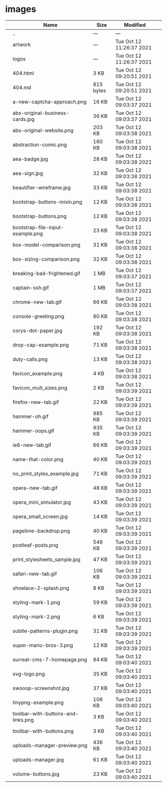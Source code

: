 images
======

<table><thead><tr class="header"><th></th><th>Name</th><th>Size</th><th>Modified</th><th></th></tr></thead><tbody><tr class="odd"><td></td><td><span class="goup">..</span></td><td>—</td><td>—</td><td></td></tr><tr class="even"><td></td><td><span class="name">artwork</span></td><td>—</td><td>Tue Oct 12 11:26:37 2021</td><td></td></tr><tr class="odd"><td></td><td><span class="name">logos</span></td><td>—</td><td>Tue Oct 12 11:26:37 2021</td><td></td></tr><tr class="even"><td></td><td><span class="name">404.html</span></td><td>3 KB</td><td>Tue Oct 12 09:20:51 2021</td><td></td></tr><tr class="odd"><td></td><td><span class="name">404.md</span></td><td>815 bytes</td><td>Tue Oct 12 09:20:51 2021</td><td></td></tr><tr class="even"><td></td><td><span class="name">a-new-captcha-approach.png</span></td><td>16 KB</td><td>Tue Oct 12 09:03:37 2021</td><td></td></tr><tr class="odd"><td></td><td><span class="name">abs-original-business-cards.jpg</span></td><td>36 KB</td><td>Tue Oct 12 09:03:37 2021</td><td></td></tr><tr class="even"><td></td><td><span class="name">abs-original-website.png</span></td><td>203 KB</td><td>Tue Oct 12 09:03:38 2021</td><td></td></tr><tr class="odd"><td></td><td><span class="name">abstraction-comic.png</span></td><td>160 KB</td><td>Tue Oct 12 09:03:38 2021</td><td></td></tr><tr class="even"><td></td><td><span class="name">aea-badge.jpg</span></td><td>28 KB</td><td>Tue Oct 12 09:03:38 2021</td><td></td></tr><tr class="odd"><td></td><td><span class="name">aea-sign.jpg</span></td><td>32 KB</td><td>Tue Oct 12 09:03:38 2021</td><td></td></tr><tr class="even"><td></td><td><span class="name">beautifier-wireframe.jpg</span></td><td>33 KB</td><td>Tue Oct 12 09:03:38 2021</td><td></td></tr><tr class="odd"><td></td><td><span class="name">bootstrap-buttons-mixin.png</span></td><td>12 KB</td><td>Tue Oct 12 09:03:38 2021</td><td></td></tr><tr class="even"><td></td><td><span class="name">bootstrap-buttons.png</span></td><td>12 KB</td><td>Tue Oct 12 09:03:38 2021</td><td></td></tr><tr class="odd"><td></td><td><span class="name">bootstrap-file-input-example.png</span></td><td>23 KB</td><td>Tue Oct 12 09:03:38 2021</td><td></td></tr><tr class="even"><td></td><td><span class="name">box-model-comparison.png</span></td><td>31 KB</td><td>Tue Oct 12 09:03:38 2021</td><td></td></tr><tr class="odd"><td></td><td><span class="name">box-sizing-comparison.png</span></td><td>32 KB</td><td>Tue Oct 12 09:03:38 2021</td><td></td></tr><tr class="even"><td></td><td><span class="name">breaking-bad-frightened.gif</span></td><td>1 MB</td><td>Tue Oct 12 09:03:37 2021</td><td></td></tr><tr class="odd"><td></td><td><span class="name">captain-ssh.gif</span></td><td>1 MB</td><td>Tue Oct 12 09:03:37 2021</td><td></td></tr><tr class="even"><td></td><td><span class="name">chrome-new-tab.gif</span></td><td>66 KB</td><td>Tue Oct 12 09:03:38 2021</td><td></td></tr><tr class="odd"><td></td><td><span class="name">console-greeting.png</span></td><td>80 KB</td><td>Tue Oct 12 09:03:38 2021</td><td></td></tr><tr class="even"><td></td><td><span class="name">corys-dot-paper.jpg</span></td><td>192 KB</td><td>Tue Oct 12 09:03:38 2021</td><td></td></tr><tr class="odd"><td></td><td><span class="name">drop-cap-example.png</span></td><td>71 KB</td><td>Tue Oct 12 09:03:38 2021</td><td></td></tr><tr class="even"><td></td><td><span class="name">duty-calls.png</span></td><td>13 KB</td><td>Tue Oct 12 09:03:38 2021</td><td></td></tr><tr class="odd"><td></td><td><span class="name">favicon_example.png</span></td><td>4 KB</td><td>Tue Oct 12 09:03:38 2021</td><td></td></tr><tr class="even"><td></td><td><span class="name">favicon_mult_sizes.png</span></td><td>2 KB</td><td>Tue Oct 12 09:03:39 2021</td><td></td></tr><tr class="odd"><td></td><td><span class="name">firefox-new-tab.gif</span></td><td>22 KB</td><td>Tue Oct 12 09:03:39 2021</td><td></td></tr><tr class="even"><td></td><td><span class="name">hammer-oh.gif</span></td><td>985 KB</td><td>Tue Oct 12 09:03:39 2021</td><td></td></tr><tr class="odd"><td></td><td><span class="name">hammer-oops.gif</span></td><td>935 KB</td><td>Tue Oct 12 09:03:39 2021</td><td></td></tr><tr class="even"><td></td><td><span class="name">ie8-new-tab.gif</span></td><td>66 KB</td><td>Tue Oct 12 09:03:39 2021</td><td></td></tr><tr class="odd"><td></td><td><span class="name">name-that-color.png</span></td><td>40 KB</td><td>Tue Oct 12 09:03:39 2021</td><td></td></tr><tr class="even"><td></td><td><span class="name">no_print_styles_example.jpg</span></td><td>71 KB</td><td>Tue Oct 12 09:03:39 2021</td><td></td></tr><tr class="odd"><td></td><td><span class="name">opera-new-tab.gif</span></td><td>48 KB</td><td>Tue Oct 12 09:03:39 2021</td><td></td></tr><tr class="even"><td></td><td><span class="name">opera_mini_simulator.jpg</span></td><td>43 KB</td><td>Tue Oct 12 09:03:39 2021</td><td></td></tr><tr class="odd"><td></td><td><span class="name">opera_small_screen.jpg</span></td><td>14 KB</td><td>Tue Oct 12 09:03:39 2021</td><td></td></tr><tr class="even"><td></td><td><span class="name">pagelime-backdrop.png</span></td><td>40 KB</td><td>Tue Oct 12 09:03:39 2021</td><td></td></tr><tr class="odd"><td></td><td><span class="name">postleaf-posts.png</span></td><td>548 KB</td><td>Tue Oct 12 09:03:39 2021</td><td></td></tr><tr class="even"><td></td><td><span class="name">print_stylesheets_sample.jpg</span></td><td>47 KB</td><td>Tue Oct 12 09:03:39 2021</td><td></td></tr><tr class="odd"><td></td><td><span class="name">safari-new-tab.gif</span></td><td>106 KB</td><td>Tue Oct 12 09:03:39 2021</td><td></td></tr><tr class="even"><td></td><td><span class="name">shoelace-2-splash.png</span></td><td>8 KB</td><td>Tue Oct 12 09:03:39 2021</td><td></td></tr><tr class="odd"><td></td><td><span class="name">styling-mark-1.png</span></td><td>59 KB</td><td>Tue Oct 12 09:03:39 2021</td><td></td></tr><tr class="even"><td></td><td><span class="name">styling-mark-2.png</span></td><td>6 KB</td><td>Tue Oct 12 09:03:39 2021</td><td></td></tr><tr class="odd"><td></td><td><span class="name">subtle-patterns-plugin.png</span></td><td>31 KB</td><td>Tue Oct 12 09:03:39 2021</td><td></td></tr><tr class="even"><td></td><td><span class="name">super-mario-bros-3.png</span></td><td>12 KB</td><td>Tue Oct 12 09:03:39 2021</td><td></td></tr><tr class="odd"><td></td><td><span class="name">surreal-cms-7-homepage.png</span></td><td>84 KB</td><td>Tue Oct 12 09:03:40 2021</td><td></td></tr><tr class="even"><td></td><td><span class="name">svg-logo.png</span></td><td>35 KB</td><td>Tue Oct 12 09:03:40 2021</td><td></td></tr><tr class="odd"><td></td><td><span class="name">swooop-screenshot.jpg</span></td><td>37 KB</td><td>Tue Oct 12 09:03:40 2021</td><td></td></tr><tr class="even"><td></td><td><span class="name">tinypng-example.png</span></td><td>108 KB</td><td>Tue Oct 12 09:03:40 2021</td><td></td></tr><tr class="odd"><td></td><td><span class="name">toolbar-with-buttons-and-links.png</span></td><td>3 KB</td><td>Tue Oct 12 09:03:40 2021</td><td></td></tr><tr class="even"><td></td><td><span class="name">toolbar-with-buttons.png</span></td><td>3 KB</td><td>Tue Oct 12 09:03:40 2021</td><td></td></tr><tr class="odd"><td></td><td><span class="name">uploads-manager-preview.png</span></td><td>436 KB</td><td>Tue Oct 12 09:03:40 2021</td><td></td></tr><tr class="even"><td></td><td><span class="name">uploads-manager.jpg</span></td><td>61 KB</td><td>Tue Oct 12 09:03:40 2021</td><td></td></tr><tr class="odd"><td></td><td><span class="name">volume-buttons.jpg</span></td><td>23 KB</td><td>Tue Oct 12 09:03:40 2021</td><td></td></tr></tbody></table>
